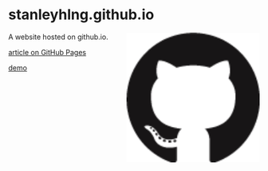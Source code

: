 stanleyhlng.github.io
=====================

<img align="right" height="260" src="https://raw.githubusercontent.com/stanleyhlng/stanleyhlng.github.io/master/assets/png/github-mark.png">

A website hosted on github.io.

[article on GitHub Pages](https://pages.github.com/)

[demo](https://stanleyhlng.github.io)
